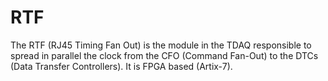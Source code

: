 # RTF
The RTF (RJ45 Timing Fan Out) is the module in the TDAQ responsible to spread in parallel the clock from the CFO (Command Fan-Out) to the DTCs (Data Transfer Controllers). It is FPGA based (Artix-7).

